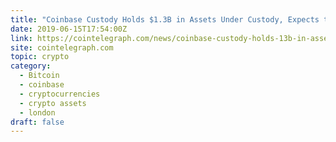 ```yaml
---
title: "Coinbase Custody Holds $1.3B in Assets Under Custody, Expects to Hit $2B ‘Soon’"
date: 2019-06-15T17:54:00Z
link: https://cointelegraph.com/news/coinbase-custody-holds-13b-in-assets-under-custody-expects-to-hit-2b-soon?utm_medium=RSS&utm_source=hune
site: cointelegraph.com
topic: crypto
category:
  - Bitcoin
  - coinbase
  - cryptocurrencies
  - crypto assets
  - london
draft: false
---
```

